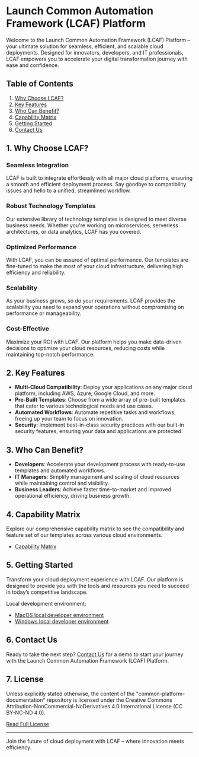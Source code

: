 # Launch Common Automation Framework (LCAF) Platform
Welcome to the Launch Common Automation Framework (LCAF) Platform – your ultimate solution for seamless, efficient, and scalable cloud deployments. Designed for innovators, developers, and IT professionals, LCAF empowers you to accelerate your digital transformation journey with ease and confidence.

## Table of Contents
1. [Why Choose LCAF?](#1-why-choose-lcaf)
2. [Key Features](#2-key-features)
3. [Who Can Benefit?](#3-who-can-benefit)
4. [Capability Matrix](#4-capability-matrix)
5. [Getting Started](#5-getting-started)
6. [Contact Us](#6-contact-us)

## 1. Why Choose LCAF?
### Seamless Integration
LCAF is built to integrate effortlessly with all major cloud platforms, ensuring a smooth and efficient deployment process. Say goodbye to compatibility issues and hello to a unified, streamlined workflow.

### Robust Technology Templates
Our extensive library of technology templates is designed to meet diverse business needs. Whether you're working on microservices, serverless architectures, or data analytics, LCAF has you covered.

### Optimized Performance
With LCAF, you can be assured of optimal performance. Our templates are fine-tuned to make the most of your cloud infrastructure, delivering high efficiency and reliability.

### Scalability
As your business grows, so do your requirements. LCAF provides the scalability you need to expand your operations without compromising on performance or manageability.

### Cost-Effective
Maximize your ROI with LCAF. Our platform helps you make data-driven decisions to optimize your cloud resources, reducing costs while maintaining top-notch performance.

## 2. Key Features
- **Multi-Cloud Compatibility**: Deploy your applications on any major cloud platform, including AWS, Azure, Google Cloud, and more.
- **Pre-Built Templates**: Choose from a wide array of pre-built templates that cater to various technological needs and use cases.
- **Automated Workflows**: Automate repetitive tasks and workflows, freeing up your team to focus on innovation.
- **Security**: Implement best-in-class security practices with our built-in security features, ensuring your data and applications are protected.

## 3. Who Can Benefit?
- **Developers**: Accelerate your development process with ready-to-use templates and automated workflows.
- **IT Managers**: Simplify management and scaling of cloud resources while maintaining control and visibility.
- **Business Leaders**: Achieve faster time-to-market and improved operational efficiency, driving business growth.

## 4. Capability Matrix
Explore our comprehensive capability matrix to see the compatibility and feature set of our templates across various cloud environments.

- [Capability Matrix](./platform/common-automation-framework/README.md)

## 5. Getting Started
Transform your cloud deployment experience with LCAF. Our platform is designed to provide you with the tools and resources you need to succeed in today’s competitive landscape.

Local development environment:  
- [MacOS local developer environment](./platform/development-environments/local/mac/README.md)
- [Windows local developer environment](./platform/development-environments/local/windows/README.md)

## 6. Contact Us
Ready to take the next step? [Contact Us](link-to-contact-us) for a demo to start your journey with the Launch Common Automation Framework (LCAF) Platform.

## 7. **License**
Unless explicitly stated otherwise, the content of the "common-platform-documentation" repository is licensed under the Creative Commons Attribution-NonCommercial-NoDerivatives 4.0 International License (CC BY-NC-ND 4.0).

[Read Full License](./LICENSE)

---

Join the future of cloud deployment with LCAF – where innovation meets efficiency.